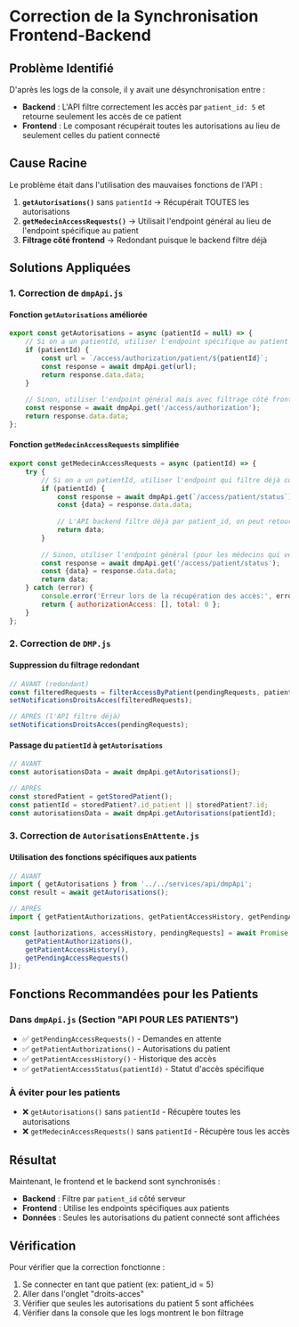 # Correction de la Synchronisation Frontend-Backend

## Problème Identifié

D'après les logs de la console, il y avait une désynchronisation entre :
- **Backend** : L'API filtre correctement les accès par `patient_id: 5` et retourne seulement les accès de ce patient
- **Frontend** : Le composant récupérait toutes les autorisations au lieu de seulement celles du patient connecté

## Cause Racine

Le problème était dans l'utilisation des mauvaises fonctions de l'API :

1. **`getAutorisations()`** sans `patientId` → Récupérait TOUTES les autorisations
2. **`getMedecinAccessRequests()`** → Utilisait l'endpoint général au lieu de l'endpoint spécifique au patient
3. **Filtrage côté frontend** → Redondant puisque le backend filtre déjà

## Solutions Appliquées

### 1. Correction de `dmpApi.js`

#### Fonction `getAutorisations` améliorée
```javascript
export const getAutorisations = async (patientId = null) => {
    // Si on a un patientId, utiliser l'endpoint spécifique au patient
    if (patientId) {
        const url = `/access/authorization/patient/${patientId}`;
        const response = await dmpApi.get(url);
        return response.data.data;
    }
    
    // Sinon, utiliser l'endpoint général mais avec filtrage côté frontend
    const response = await dmpApi.get('/access/authorization');
    return response.data.data;
};
```

#### Fonction `getMedecinAccessRequests` simplifiée
```javascript
export const getMedecinAccessRequests = async (patientId) => {
    try {
        // Si on a un patientId, utiliser l'endpoint qui filtre déjà côté backend
        if (patientId) {
            const response = await dmpApi.get(`/access/patient/status`);
            const {data} = response.data.data;
            
            // L'API backend filtre déjà par patient_id, on peut retourner directement
            return data;
        }
        
        // Sinon, utiliser l'endpoint général (pour les médecins qui veulent voir tous les accès)
        const response = await dmpApi.get('/access/patient/status');
        const {data} = response.data.data;
        return data;
    } catch (error) {
        console.error('Erreur lors de la récupération des accès:', error);
        return { authorizationAccess: [], total: 0 };
    }
};
```

### 2. Correction de `DMP.js`

#### Suppression du filtrage redondant
```javascript
// AVANT (redondant)
const filteredRequests = filterAccessByPatient(pendingRequests, patientId);
setNotificationsDroitsAcces(filteredRequests);

// APRÈS (l'API filtre déjà)
setNotificationsDroitsAcces(pendingRequests);
```

#### Passage du `patientId` à `getAutorisations`
```javascript
// AVANT
const autorisationsData = await dmpApi.getAutorisations();

// APRÈS
const storedPatient = getStoredPatient();
const patientId = storedPatient?.id_patient || storedPatient?.id;
const autorisationsData = await dmpApi.getAutorisations(patientId);
```

### 3. Correction de `AutorisationsEnAttente.js`

#### Utilisation des fonctions spécifiques aux patients
```javascript
// AVANT
import { getAutorisations } from '../../services/api/dmpApi';
const result = await getAutorisations();

// APRÈS
import { getPatientAuthorizations, getPatientAccessHistory, getPendingAccessRequests } from '../../services/api/dmpApi';

const [authorizations, accessHistory, pendingRequests] = await Promise.all([
    getPatientAuthorizations(),
    getPatientAccessHistory(),
    getPendingAccessRequests()
]);
```

## Fonctions Recommandées pour les Patients

### Dans `dmpApi.js` (Section "API POUR LES PATIENTS")
- ✅ `getPendingAccessRequests()` - Demandes en attente
- ✅ `getPatientAuthorizations()` - Autorisations du patient
- ✅ `getPatientAccessHistory()` - Historique des accès
- ✅ `getPatientAccessStatus(patientId)` - Statut d'accès spécifique

### À éviter pour les patients
- ❌ `getAutorisations()` sans `patientId` - Récupère toutes les autorisations
- ❌ `getMedecinAccessRequests()` sans `patientId` - Récupère tous les accès

## Résultat

Maintenant, le frontend et le backend sont synchronisés :
- **Backend** : Filtre par `patient_id` côté serveur
- **Frontend** : Utilise les endpoints spécifiques aux patients
- **Données** : Seules les autorisations du patient connecté sont affichées

## Vérification

Pour vérifier que la correction fonctionne :
1. Se connecter en tant que patient (ex: patient_id = 5)
2. Aller dans l'onglet "droits-acces"
3. Vérifier que seules les autorisations du patient 5 sont affichées
4. Vérifier dans la console que les logs montrent le bon filtrage
